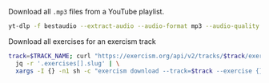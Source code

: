 Download all `.mp3` files from a YouTube playlist.

```sh
yt-dlp -f bestaudio --extract-audio --audio-format mp3 --audio-quality 0 --yes-playlist <url>
```

Download all exercises for an exercism track

```sh
track=$TRACK_NAME; curl "https://exercism.org/api/v2/tracks/$track/exercises" | \     ~/exercism/rust
  jq -r '.exercises[].slug' | \
  xargs -I {} -n1 sh -c "exercism download --track=$track --exercise {} || true"
```
